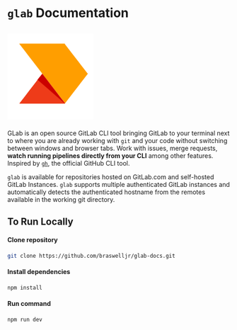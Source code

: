 # `glab` Documentation

## ![glab Documentation](/src/img/glab.png)

GLab is an open source GitLab CLI tool bringing GitLab to your terminal next to where you are already working with `git` and your code without switching between windows and browser tabs. Work with issues, merge requests, **watch running pipelines directly from your CLI** among other features.
Inspired by [`gh`](https://github.com/cli/cli), the official GitHub CLI tool.

`glab` is available for repositories hosted on GitLab.com and self-hosted GitLab Instances. `glab` supports multiple authenticated GitLab instances and automatically detects the authenticated hostname from the remotes available in the working git directory.


## To Run Locally

#### Clone repository

```bash
git clone https://github.com/braswelljr/glab-docs.git
```

#### Install dependencies

```bash
npm install
```

#### Run command

```bash
npm run dev
```
